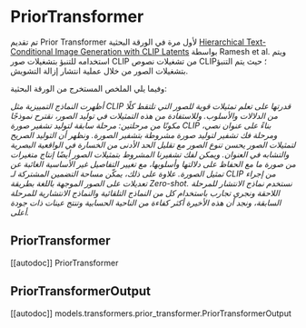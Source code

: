 # PriorTransformer

تم تقديم Prior Transformer لأول مرة في الورقة البحثية [Hierarchical Text-Conditional Image Generation with CLIP Latents](https://huggingface.co/papers/2204.06125) بواسطة Ramesh et al. ويتم استخدامه للتنبؤ بتشغيلات صور CLIP من تشغيلات نصوص CLIP؛ حيث يتم التنبؤ بتشغيلات الصور من خلال عملية انتشار إزالة التشويش.

وفيما يلي الملخص المستخرج من الورقة البحثية:

*أظهرت النماذج التمييزية مثل CLIP قدرتها على تعلم تمثيلات قوية للصور التي تلتقط كلًا من الدلالات والأسلوب. وللاستفادة من هذه التمثيلات في توليد الصور، نقترح نموذجًا مكونًا من مرحلتين: مرحلة سابقة لتوليد تشفير صورة CLIP بناءً على عنوان نصي، ومرحلة فك تشفير لتوليد صورة مشروطة بتشفير الصورة. ونظهر أن التوليد الصريح لتمثيلات الصور يحسن تنوع الصور مع تقليل الحد الأدنى من الخسارة في الواقعية البصرية والتشابه في العنوان. ويمكن لفك تشفيرنا المشروط بتمثيلات الصور أيضًا إنتاج متغيرات من صورة ما مع الحفاظ على دلالتها وأسلوبها، مع تغيير التفاصيل غير الأساسية الغائبة عن تمثيل الصورة. علاوة على ذلك، يمكّن مساحة التضمين المشتركة لـ CLIP من إجراء تعديلات على الصور الموجهة باللغة بطريقة Zero-shot. نستخدم نماذج الانتشار للمرحلة اللاحقة ونجري تجارب باستخدام كل من النماذج التلقائية والنماذج الانتشارية للمرحلة السابقة، ونجد أن هذه الأخيرة أكثر كفاءة من الناحية الحسابية وتنتج عينات ذات جودة أعلى.*

## PriorTransformer

[[autodoc]] PriorTransformer

## PriorTransformerOutput

[[autodoc]] models.transformers.prior_transformer.PriorTransformerOutput